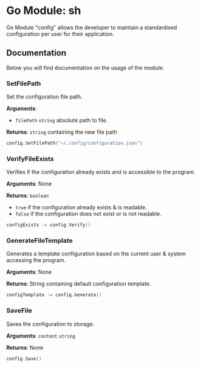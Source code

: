 # Go Module: sh

Go Module "config" allows the developer to maintain a standardised configuration per user for their application.

## Documentation

Below you will find documentation on the usage of the module.

### SetFilePath

Set the configuration file path.

**Arguments**:

  - `filePath` `string` absolute path to file.

**Returns**: `string` containing the new file path

```go
config.SetFilePath("~/.config/configuration.json")
```

### VerifyFileExists

Verifies if the configuration already exists and is accessible to the program.

**Arguments**: None

**Returns**: `boolean`

  - `true` if the configuration already exists & is readable.
  - `false` if the configuration does not exist or is not readable.

```go
configExists := config.Verify()
```

### GenerateFileTemplate

Generates a template configuration based on the current user & system accessing the program.

**Arguments**: None

**Returns**: String containing default configuration template.

```go
configTemplate := config.Generate()
```

### SaveFile

Saves the configuration to storage.

**Arguments**: `content` `string`

**Returns**: None

```go
config.Save()
```
